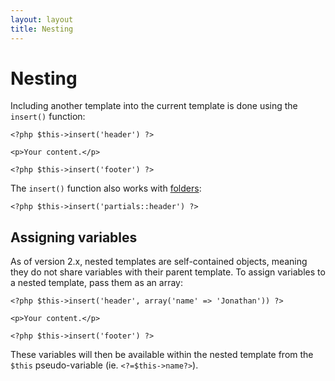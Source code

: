 ```yaml
---
layout: layout
title: Nesting
---
```


Nesting
=======

Including another template into the current template is done using the `insert()` function:

~~~language-php
<?php $this->insert('header') ?>

<p>Your content.</p>

<?php $this->insert('footer') ?>
~~~

The `insert()` function also works with [folders](/engine/folders/): 

~~~language-php
<?php $this->insert('partials::header') ?>
~~~

## Assigning variables

As of version 2.x, nested templates are self-contained objects, meaning they do not share variables with their parent template. To assign variables to a nested template, pass them as an array:

~~~language-php
<?php $this->insert('header', array('name' => 'Jonathan')) ?>

<p>Your content.</p>

<?php $this->insert('footer') ?>
~~~

These variables will then be available within the nested template from the `$this` pseudo-variable (ie. `<?=$this->name?>`).